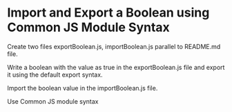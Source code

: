 Import and Export a Boolean using Common JS Module Syntax
=========================================================

Create two files exportBoolean.js, importBoolean.js parallel to README.md file.

Write a boolean with the value as true in the exportBoolean.js file and export it using the default export syntax.

Import the boolean value in the importBoolean.js file.

Use Common JS module syntax
